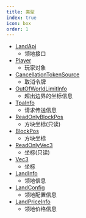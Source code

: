 ```yaml
---
title: 类型
index: true
icon: box
order: 1
---
```


- [LandApi](./LandApi.md)
  - 领地接口
- [Player](./Player.md)
  - 玩家对象
- [CancellationTokenSource](./CancellationTokenSource.md)
  - 取消令牌
- [OutOfWorldLimitInfo](./OutOfWorldLimitInfo.md)
  - 超出边界的坐标信息
- [TpaInfo](./TpaInfo.md)
  - 请求传送信息
- [ReadOnlyBlockPos](./ReadOnlyBlockPos.md)
  - 方块坐标(只读)
- [BlockPos](./BlockPos.md)
  - 方块坐标
- [ReadOnlyVec3](./ReadOnlyVec3.md)
  - 坐标(只读)
- [Vec3](./Vec3.md)
  - 坐标
- [LandInfo](./LandInfo.md)
  - 领地信息
- [LandConfig](./LandConfig.md)
  - 领地配置信息
- [LandPriceInfo](./LandPriceInfo.md)
  - 领地价格信息
    